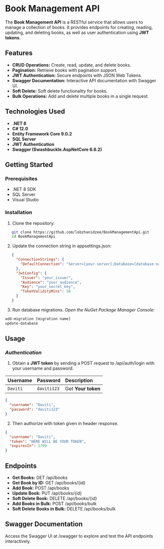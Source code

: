# Book Management API
The **Book Management API** is a RESTful service that allows users to manage a collection of books. It provides endpoints for creating, reading, updating, and deleting books, as well as user authentication using **JWT tokens**.

## Features

- **CRUD Operations:** Create, read, update, and delete books.
- **Pagination:** Retrieve books with pagination support.
- **JWT Authentication:** Secure endpoints with JSON Web Tokens.
- **Swagger Documentation:** Interactive API documentation with Swagger UI.
- **Soft Delete:** Soft delete functionality for books.
- **Bulk Operations:** Add and delete multiple books in a single request.

## Technologies Used
- **.NET 8**
- **C# 12.0**
- **Entity Framework Core 9.0.2**
- **SQL Server**
- **JWT Authentication**
- **Swagger (Swashbuckle.AspNetCore 6.6.2)**


## Getting Started

### Prerequisites
* .NET 8 SDK
* SQL Server
* Visual Studio

### Installation
1.	Clone the repository:


```bash
   git clone https://github.com/lobzhanidzee/BookManagementApi.git
   cd BookManagementApi
```
2.	Update the connection string in appsettings.json:
```json
   {
     "ConnectionStrings": {
       "DefaultConnection": "Server=[your-server];Database=[database-name];Trusted_Connection=True;MultipleActiveResultSets=true;TrustServerCertificate=true;"
     },
     "JwtConfig": {
       "Issuer": "your_issuer",
       "Audience": "your_audience",
       "Key": "your_secret_key",
       "TokenValidityMins": 30
     }
   }
```

3.	Run database migrations. *Open the NuGet Package Manager Console:*
```bash
add-migration [migration name]
update-database
```

## Usage
### *Authentication*

1.	Obtain a **JWT token** by sending a POST request to /api/auth/login with your username and password.

| Username | Password     | Description                |
| :-------- | :------- | :------------------------- |
| `Daviti` | `daviti123` | Get **Your token** |

```json
{
  "username": "Daviti",
  "password": "daviti123"
}
```

2.	Then authorize with token given in header response.
```json
{
  "username": "Daviti",
  "token": "HERE WILL BE YOUR TOKEN",
  "expiresIn": 1799
}
```

## Endpoints
- **Get Books:** GET /api/books
- **Get Book by ID:** GET /api/books/{id}
- **Add Book:** POST /api/books
- **Update Book:** PUT /api/books/{id}
- **Soft Delete Book:** DELETE /api/books/{id}
- **Add Books in Bulk:** POST /api/books/bulk
- **Soft Delete Books in Bulk:** DELETE /api/books/bulk

## Swagger Documentation
Access the Swagger UI at /swagger to explore and test the API endpoints interactively.
